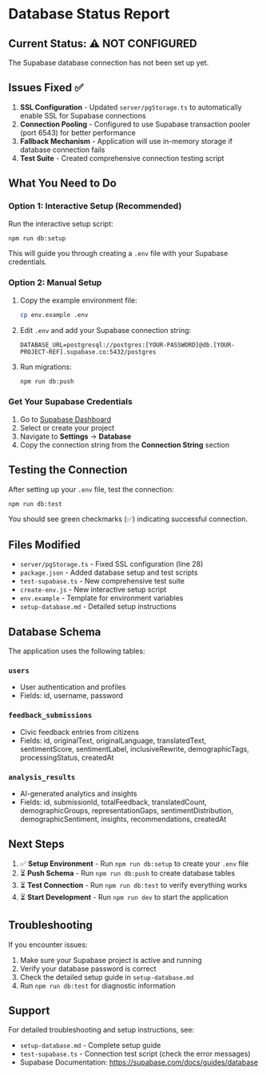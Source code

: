# Database Status Report

## Current Status: ⚠️ NOT CONFIGURED

The Supabase database connection has not been set up yet.

## Issues Fixed ✅

1. **SSL Configuration** - Updated `server/pgStorage.ts` to automatically enable SSL for Supabase connections
2. **Connection Pooling** - Configured to use Supabase transaction pooler (port 6543) for better performance
3. **Fallback Mechanism** - Application will use in-memory storage if database connection fails
4. **Test Suite** - Created comprehensive connection testing script

## What You Need to Do

### Option 1: Interactive Setup (Recommended)

Run the interactive setup script:

```bash
npm run db:setup
```

This will guide you through creating a `.env` file with your Supabase credentials.

### Option 2: Manual Setup

1. Copy the example environment file:
   ```bash
   cp env.example .env
   ```

2. Edit `.env` and add your Supabase connection string:
   ```
   DATABASE_URL=postgresql://postgres:[YOUR-PASSWORD]@db.[YOUR-PROJECT-REF].supabase.co:5432/postgres
   ```

3. Run migrations:
   ```bash
   npm run db:push
   ```

### Get Your Supabase Credentials

1. Go to [Supabase Dashboard](https://supabase.com/dashboard)
2. Select or create your project
3. Navigate to **Settings** → **Database**
4. Copy the connection string from the **Connection String** section

## Testing the Connection

After setting up your `.env` file, test the connection:

```bash
npm run db:test
```

You should see green checkmarks (✅) indicating successful connection.

## Files Modified

- `server/pgStorage.ts` - Fixed SSL configuration (line 28)
- `package.json` - Added database setup and test scripts
- `test-supabase.ts` - New comprehensive test suite
- `create-env.js` - New interactive setup script
- `env.example` - Template for environment variables
- `setup-database.md` - Detailed setup instructions

## Database Schema

The application uses the following tables:

### `users`
- User authentication and profiles
- Fields: id, username, password

### `feedback_submissions`
- Civic feedback entries from citizens
- Fields: id, originalText, originalLanguage, translatedText, sentimentScore, sentimentLabel, inclusiveRewrite, demographicTags, processingStatus, createdAt

### `analysis_results`
- AI-generated analytics and insights
- Fields: id, submissionId, totalFeedback, translatedCount, demographicGroups, representationGaps, sentimentDistribution, demographicSentiment, insights, recommendations, createdAt

## Next Steps

1. ✅ **Setup Environment** - Run `npm run db:setup` to create your `.env` file
2. ⏳ **Push Schema** - Run `npm run db:push` to create database tables
3. ⏳ **Test Connection** - Run `npm run db:test` to verify everything works
4. ⏳ **Start Development** - Run `npm run dev` to start the application

## Troubleshooting

If you encounter issues:

1. Make sure your Supabase project is active and running
2. Verify your database password is correct
3. Check the detailed setup guide in `setup-database.md`
4. Run `npm run db:test` for diagnostic information

## Support

For detailed troubleshooting and setup instructions, see:
- `setup-database.md` - Complete setup guide
- `test-supabase.ts` - Connection test script (check the error messages)
- Supabase Documentation: https://supabase.com/docs/guides/database


